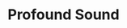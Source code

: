 # Profound Sound

<!-- ## JavaScript Project Proposal: Profound Sound

### Background

Profound Sound is a music visualization app that integrates web audio api and D3 in order to translate waves of sound into visual displays.  

### Functionality & MVP  

With Profound Sound, users will be able to:

- [ ] Navigate a functional website
- [ ] Play and pause songs
- [ ] Play their own mp3s
- [ ] Adjust volume
- [ ] See a scalable vector graphic display of the music
- [ ] Change color of display

In addition, this project will include:

- [ ] An About modal describing the background and rules of the app
- [ ] A production README

### Wireframes

This app will consist of a single screen with display board, music player, and nav links to the Github, my LinkedIn, my Personal Site and the About modal.  Music controls will include Play, Pause, Forward and Back buttons as well as sliders to control the volume.  On the bottom, three clickable shapes will be used to toggle between the types of visual displays available.  On the left, there will be a display of the song name and artist, as well as the option to change the color.  

### Architecture and Technologies

This project will be implemented with the following technologies:

- `JavaScript ES6` for integrating various apis,
- `Web Audio API` for extracting data relating to the waveform of the sound of an html5 audio element
- `D3` to display scalable vector graphics dependent on the data extracted from `Web Audio API`
- `HTML5` for formatting
- `CSS3` for styling components
- `Webpack4` to bundle js files

In addition to the entry file, there will be several scripts involved in this project:

`music_player.js`: this script will handle the logic for playing and pausing music, skipping forward and backward, and adjusting volume.  

`graphic_display.js`: this script will handle the logic for translating data from web audio to scalable vector graphic displays.

### Implementation Timeline

**Day 1**: Setup all necessary Node modules, including getting webpack up and running and `Web Audio` and `D3` installed. Write a basic entry file. Learn the basics of `Web Audio` and `D3`.  Goals for the day:

- Get a green bundle with `Webpack`
- Have a music player up and running
- Figure out where my audio files will be coming from.  

**Day 2**: Dedicate this day to learning the `Web Audio` API.  First, figure out how to get an array of numbers that corresponds to waveforms of sound from an HTML5 audio element.  Then, figure out how to update that array as the music changes and normalize it so that the screen will redraw depending on the updated array.  If time allows, figure out how to use `D3` to draw and redraw graphics based on the data extracted from `Web Audio`.  Goals for the day:

- Complete the `music_player.js` module and all components including sound bar, fast forward and backward, play and pause.  
- Start work on `graphic_display.js`

**Day 3**: Complete the backend logic for displaying visual information.  Goals for the day:

- Finish MVPs (no styling)

**Day 4**: Install the controls for the user to interact with the app.  Style the frontend, making it polished and professional.  Goals for the day:

- Polish controls for game speed, stop, start, reset, and shape type
- Have a styled `HTML`, nice looking controls and title
- If time: include alternative SVG displays


### Bonus features

There are many directions Profound Sound could go.  Some anticipated updates are:

- [ ] Add additional SVG display options
- [ ] Allow playing of music from foreign MP3s
- [ ] Integration with a 3rd party application such as Spotify or SoundCloud
- [ ] Integration with user microphone
- [ ] Adjusting sensitivity tuning for SVG displays -->
